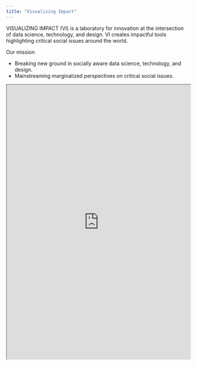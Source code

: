 ```yaml
---
title: "Visualizing Impact"
---
```


 VISUALIZING IMPACT (VI) is a laboratory for innovation at the intersection of data science, technology, and design. VI creates impactful tools highlighting critical social issues around the world.

Our mission
- Breaking new ground in socially aware data science, technology, and design.
- Mainstreaming marginalized perspectives on critical social issues.

<iframe height="750" width="100%" src="https://ewelton.github.io/ktest/wiki.html#Visualizing%20Impact"></iframe>
